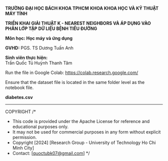 **TRƯỜNG ĐẠI HỌC BÁCH KHOA TPHCM**
**KHOA KHOA HỌC VÀ KỸ THUẬT MÁY TÍNH**


**TRIỂN KHAI GIẢI THUẬT K - NEAREST NEIGHBORS VÀ ÁP DỤNG VÀO PHÂN LỚP TẬP DỮ LIỆU BỆNH TIỂU ĐƯỜNG**

**Môn học: Học máy và ứng dụng**

**GVHD:**
PGS. TS Dương Tuấn Anh

**Sinh viên thực hiện:**        
Trần Quốc Tú
Huỳnh Thanh Tâm

Run the file in Google Colab:
https://colab.research.google.com/

Ensure that the dataset file is located in the same folder level as the notebook file.

**diabetes.csv**


--------------------------------------------------------------------------------------------

COPYRIGHT
/*
 * This code is provided under the Apache License for reference and educational purposes only.
 * It may not be used for commercial purposes in any form without explicit permission.
 * Copyright [2024] [Research Group - University of Technology Ho Chi Minh City]
 * Contact: [quoctubk07@gmail.com]
 */

